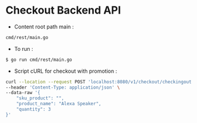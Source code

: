 # Checkout Backend API

* Content root path main : 
```sh
cmd/rest/main.go
```
* To run :
```sh
$ go run cmd/rest/main.go
```
* Script cURL for checkout with promotion :
```sh
curl --location --request POST 'localhost:8080/v1/checkout/checkingout' \
--header 'Content-Type: application/json' \
--data-raw '{
    "sku_product": "",
    "product_name": "Alexa Speaker",
    "quantity": 3
}'
```
